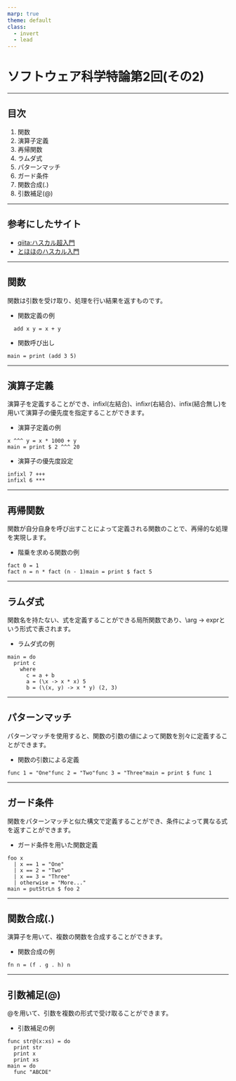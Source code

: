 ```yaml
---
marp: true
theme: default
class:
  - invert
  - lead
---
```


# ソフトウェア科学特論第2回(その2)

---

## 目次

1. 関数
2. 演算子定義
3. 再帰関数
4. ラムダ式
5. パターンマッチ
6. ガード条件
7. 関数合成(.)
8. 引数補足(@)

---

## 参考にしたサイト

* [qiita:ハスカル超入門](https://qiita.com/7shi/items/145f1234f8ec2af923ef)
* [とほほのハスカル入門](https://www.tohoho-web.com/ex/haskell.html#block)

---


## 関数

関数は引数を受け取り、処理を行い結果を返すものです。

- 関数定義の例

```
  add x y = x + y
```

- 関数呼び出し

```
main = print (add 3 5)
```

---

## 演算子定義

演算子を定義することができ、infixl(左結合)、infixr(右結合)、infix(結合無し)を用いて演算子の優先度を指定することができます。

* 演算子定義の例  

```
x ^^^ y = x * 1000 + y  
main = print $ 2 ^^^ 20  
```
* 演算子の優先度設定  

```
infixl 7 +++  
infixl 6 ***  
```

---

## 再帰関数

関数が自分自身を呼び出すことによって定義される関数のことで、再帰的な処理を実現します。

- 階乗を求める関数の例

```
fact 0 = 1
fact n = n * fact (n - 1)main = print $ fact 5
```

---

## ラムダ式

関数名を持たない、式を定義することができる局所関数であり、\arg -> exprという形式で表されます。

* ラムダ式の例  

```
main = do  
  print c  
    where  
      c = a + b  
      a = (\x -> x * x) 5  
      b = (\(x, y) -> x * y) (2, 3)  
```
---

## パターンマッチ

パターンマッチを使用すると、関数の引数の値によって関数を別々に定義することができます。

- 関数の引数による定義

```
func 1 = "One"func 2 = "Two"func 3 = "Three"main = print $ func 1

```

---

## ガード条件

関数をパターンマッチと似た構文で定義することができ、条件によって異なる式を返すことができます。

* ガード条件を用いた関数定義  

```
foo x  
  | x == 1 = "One"  
  | x == 2 = "Two"  
  | x == 3 = "Three"  
  | otherwise = "More..."  
main = putStrLn $ foo 2  
```

---

## 関数合成(.)

演算子を用いて、複数の関数を合成することができます。

- 関数合成の例

```
fn n = (f . g . h) n

```

---

## 引数補足(@)

@を用いて、引数を複数の形式で受け取ることができます。

* 引数補足の例  

```
func str@(x:xs) = do  
  print str  
  print x  
  print xs  
main = do  
  func "ABCDE"  
```
